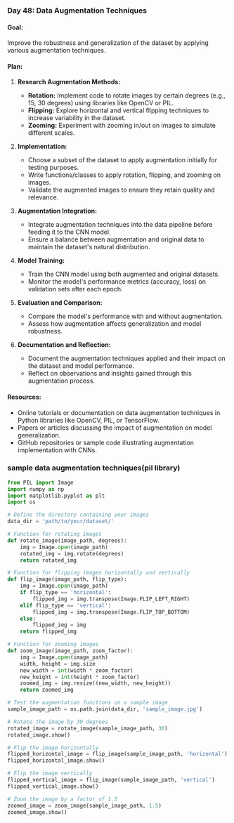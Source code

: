 ### Day 48: Data Augmentation Techniques

#### Goal:
Improve the robustness and generalization of the dataset by applying various augmentation techniques.

#### Plan:
1. **Research Augmentation Methods:**
    - **Rotation:** Implement code to rotate images by certain degrees (e.g., 15, 30 degrees) using libraries like OpenCV or PIL.
    - **Flipping:** Explore horizontal and vertical flipping techniques to increase variability in the dataset.
    - **Zooming:** Experiment with zooming in/out on images to simulate different scales.

2. **Implementation:**
    - Choose a subset of the dataset to apply augmentation initially for testing purposes.
    - Write functions/classes to apply rotation, flipping, and zooming on images.
    - Validate the augmented images to ensure they retain quality and relevance.

3. **Augmentation Integration:**
    - Integrate augmentation techniques into the data pipeline before feeding it to the CNN model.
    - Ensure a balance between augmentation and original data to maintain the dataset's natural distribution.

4. **Model Training:**
    - Train the CNN model using both augmented and original datasets.
    - Monitor the model's performance metrics (accuracy, loss) on validation sets after each epoch.

5. **Evaluation and Comparison:**
    - Compare the model's performance with and without augmentation.
    - Assess how augmentation affects generalization and model robustness.

6. **Documentation and Reflection:**
    - Document the augmentation techniques applied and their impact on the dataset and model performance.
    - Reflect on observations and insights gained through this augmentation process.

#### Resources:
- Online tutorials or documentation on data augmentation techniques in Python libraries like OpenCV, PIL, or TensorFlow.
- Papers or articles discussing the impact of augmentation on model generalization.
- GitHub repositories or sample code illustrating augmentation implementation with CNNs.


### sample data augmentation techniques(pil library)

```Python
from PIL import Image
import numpy as np
import matplotlib.pyplot as plt
import os

# Define the directory containing your images
data_dir = 'path/to/your/dataset/'

# Function for rotating images
def rotate_image(image_path, degrees):
    img = Image.open(image_path)
    rotated_img = img.rotate(degrees)
    return rotated_img

# Function for flipping images horizontally and vertically
def flip_image(image_path, flip_type):
    img = Image.open(image_path)
    if flip_type == 'horizontal':
        flipped_img = img.transpose(Image.FLIP_LEFT_RIGHT)
    elif flip_type == 'vertical':
        flipped_img = img.transpose(Image.FLIP_TOP_BOTTOM)
    else:
        flipped_img = img
    return flipped_img

# Function for zooming images
def zoom_image(image_path, zoom_factor):
    img = Image.open(image_path)
    width, height = img.size
    new_width = int(width * zoom_factor)
    new_height = int(height * zoom_factor)
    zoomed_img = img.resize((new_width, new_height))
    return zoomed_img

# Test the augmentation functions on a sample image
sample_image_path = os.path.join(data_dir, 'sample_image.jpg')

# Rotate the image by 30 degrees
rotated_image = rotate_image(sample_image_path, 30)
rotated_image.show()

# Flip the image horizontally
flipped_horizontal_image = flip_image(sample_image_path, 'horizontal')
flipped_horizontal_image.show()

# Flip the image vertically
flipped_vertical_image = flip_image(sample_image_path, 'vertical')
flipped_vertical_image.show()

# Zoom the image by a factor of 1.5
zoomed_image = zoom_image(sample_image_path, 1.5)
zoomed_image.show()

```